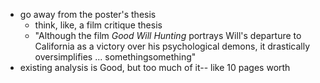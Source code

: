 - go away from the poster's thesis
	- think, like, a film critique thesis
	- "Although the film *Good Will Hunting* portrays Will's departure to California as a victory over his psychological demons, it drastically oversimplifies ... somethingsomething"
- existing analysis is Good, but too much of it-- like 10 pages worth
